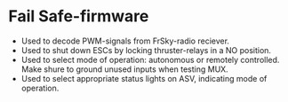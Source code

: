 # Fail Safe-firmware
* Used to decode PWM-signals from FrSky-radio reciever.
* Used to shut down ESCs by locking thruster-relays in a NO position.
* Used to select mode of operation: autonomous or remotely controlled. Make shure to ground unused inputs when testing MUX.
* Used to select appropriate status lights on ASV, indicating mode of operation.